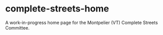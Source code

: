 # complete-streets-home

A work-in-progress home page for the Montpelier (VT) Complete Streets Committee.

